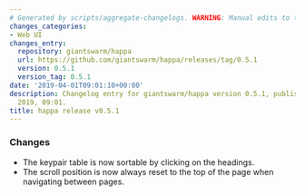 ```yaml
---
# Generated by scripts/aggregate-changelogs. WARNING: Manual edits to this files will be overwritten.
changes_categories:
- Web UI
changes_entry:
  repository: giantswarm/happa
  url: https://github.com/giantswarm/happa/releases/tag/0.5.1
  version: 0.5.1
  version_tag: 0.5.1
date: '2019-04-01T09:01:10+00:00'
description: Changelog entry for giantswarm/happa version 0.5.1, published on 01 April
  2019, 09:01.
title: happa release v0.5.1
---
```


### Changes

- The keypair table is now sortable by clicking on the headings.
- The scroll position is now always reset to the top of the page when navigating between pages.
